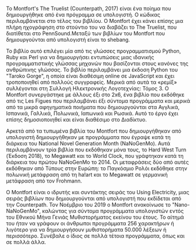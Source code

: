 Το Montfort's The Truelist (Counterpath, 2017) είναι ένα ποίημα που δημιουργήθηκε από ένα πρόγραμμα σε υπολογιστή.
Ο κώδικας περιλαμβάνεται στο τέλος του βιβλίου. Ο Montfort έχει κάνει επίσης μια πλήρη ηχογράφηση στο στούντιο του να διαβάζει το The Truelist, που διατίθεται στο PennSound.Μεταξύ των βιβλίων του Montfort που δημιουργούνται από υπολογιστή είναι το shebang.

Το βιβλίο αυτό επιλέγει μία από τις γλώσσες προγραμματισμού Python, Ruby και Perl για να δημιουργήσει εντυπώσεις μιας ιδανικής προγραμματιστικής γλώσσας μηχανών που βασίζονται στους κανόνες της ανθρώπινης γλώσσας. Το βιβλίο περιλαμβάνει μια έκδοση Python του "Taroko Gorge", η οποία είναι διαθέσιμη online σε JavaScript και έχει τροποποιηθεί από πολλούς συγγραφείς. Μερικά από αυτά τα «ρεμίξ» συλλέγονται στη Συλλογή Ηλεκτρονικής Λογοτεχνίας: Τόμος 3.
Ο Montfort συνεργάστηκε με άλλους έξι στο 2x6, ένα βιβλίο που εκδόθηκε από τις Les Figues που περιλαμβάνει έξι σύντομα προγράμματα και μερικά από τα μικρά αφηγηματικά ποιήματα που δημιουργούνται στα Αγγλικά, Ισπανικά, Γαλλικά, Πολωνικά, Ιαπωνικά και Ρωσικά. Αυτό το έργο έχει επίσης δημοσιοποιηθεί και είναι διαθέσιμο στο Διαδίκτυο. 

Αρκετά από τα τυπωμένα βιβλία του Montfort που δημιουργήθηκαν από υπολογιστή δημιουργήθηκαν με προγράμματα που έγραψε κατά τη διάρκεια του National Novel Generation Month (NaNoGenMo). Αυτά περιλαμβάνουν τρία βιβλία που εκδόθηκαν μόνα τους, το Hard West Turn (Έκδοση 2018), το Megawatt και το World Clock, που γράφτηκαν κατά τη διάρκεια του πρώτου NaNoGenMo το 2014. Οι μεταφράσεις δύο από αυτές εκδόθηκαν από Τύπους στην Ευρώπη: το Παγκόσμιο Ρολόι εκδόθηκε στην πολωνική μετάφραση από τη ha!art και το Megawatt σε γερμανική μετάφραση από τον Frohmann.

Ο Montfort είναι ο ιδρυτής και συντάκτης σειράς του Using Electricity, μιας σειράς βιβλίων που δημιουργούνται από υπολογιστή που εκδίδεται από την Counterpath.
Τον Νοέμβριο του 2019 ο Montfort ανακοίνωσε το "Nano-NaNoGenMo", καλώντας για σύντομα προγράμματα υπολογιστών εντός του Εθνικού Μήνα Γενιάς Μυθιστορήματος εκείνου του έτους. Το αίτημά του ήταν να γράφουν οι άνθρωποι προγράμματα 256 χαρακτήρων ή λιγότερο για να δημιουργήσουν μυθιστορήματα 50.000 λέξεων ή περισσότερο. Συνέβαλε ο ίδιος σε πολλά τέτοια προγράμματα, όπως και σε πολλά άλλα.


